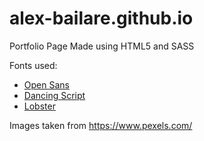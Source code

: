 # alex-bailare.github.io
Portfolio Page Made using HTML5 and SASS

Fonts used:
* [Open Sans](https://fonts.google.com/specimen/Open+Sans)
* [Dancing Script](https://fonts.google.com/specimen/Dancing+Script)
* [Lobster](https://fonts.google.com/specimen/Lobster)

Images taken from https://www.pexels.com/
